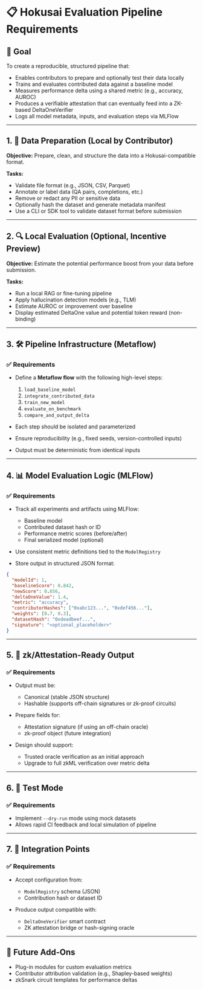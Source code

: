 # 📋 Hokusai Evaluation Pipeline Requirements

## 🎯 Goal

To create a reproducible, structured pipeline that:

- Enables contributors to prepare and optionally test their data locally
- Trains and evaluates contributed data against a baseline model
- Measures performance delta using a shared metric (e.g., accuracy, AUROC)
- Produces a verifiable attestation that can eventually feed into a ZK-based DeltaOneVerifier
- Logs all model metadata, inputs, and evaluation steps via MLFlow

---

## 1. 🧹 Data Preparation (Local by Contributor)

**Objective:** Prepare, clean, and structure the data into a Hokusai-compatible format.

**Tasks:**
- Validate file format (e.g., JSON, CSV, Parquet)
- Annotate or label data (QA pairs, completions, etc.)
- Remove or redact any PII or sensitive data
- Optionally hash the dataset and generate metadata manifest
- Use a CLI or SDK tool to validate dataset format before submission

---

## 2. 🔍 Local Evaluation (Optional, Incentive Preview)

**Objective:** Estimate the potential performance boost from your data before submission.

**Tasks:**
- Run a local RAG or fine-tuning pipeline
- Apply hallucination detection models (e.g., TLM)
- Estimate AUROC or improvement over baseline
- Display estimated DeltaOne value and potential token reward (non-binding)

---

## 3. 🛠 Pipeline Infrastructure (Metaflow)

### ✅ Requirements

- Define a **Metaflow flow** with the following high-level steps:
  1. `load_baseline_model`
  2. `integrate_contributed_data`
  3. `train_new_model`
  4. `evaluate_on_benchmark`
  5. `compare_and_output_delta`

- Each step should be isolated and parameterized
- Ensure reproducibility (e.g., fixed seeds, version-controlled inputs)
- Output must be deterministic from identical inputs

---

## 4. 📊 Model Evaluation Logic (MLFlow)

### ✅ Requirements

- Track all experiments and artifacts using MLFlow:
  - Baseline model
  - Contributed dataset hash or ID
  - Performance metric scores (before/after)
  - Final serialized model (optional)

- Use consistent metric definitions tied to the `ModelRegistry`

- Store output in structured JSON format:

```json
{
  "modelId": 1,
  "baselineScore": 0.842,
  "newScore": 0.856,
  "deltaOneValue": 1.4,
  "metric": "accuracy",
  "contributorHashes": ["0xabc123...", "0xdef456..."],
  "weights": [0.7, 0.3],
  "datasetHash": "0xdeadbeef...",
  "signature": "<optional_placeholder>"
}
```

---

## 5. 🔐 zk/Attestation-Ready Output

### ✅ Requirements

- Output must be:
  - Canonical (stable JSON structure)
  - Hashable (supports off-chain signatures or zk-proof circuits)

- Prepare fields for:
  - Attestation signature (if using an off-chain oracle)
  - zk-proof object (future integration)

- Design should support:
  - Trusted oracle verification as an initial approach
  - Upgrade to full zkML verification over metric delta

---

## 6. 🧪 Test Mode

### ✅ Requirements

- Implement `--dry-run` mode using mock datasets
- Allows rapid CI feedback and local simulation of pipeline

---

## 7. 🧩 Integration Points

### ✅ Requirements

- Accept configuration from:
  - `ModelRegistry` schema (JSON)
  - Contribution hash or dataset ID

- Produce output compatible with:
  - `DeltaOneVerifier` smart contract
  - ZK attestation bridge or hash-signing oracle

---

## 🧠 Future Add-Ons

- Plug-in modules for custom evaluation metrics
- Contributor attribution validation (e.g., Shapley-based weights)
- zkSnark circuit templates for performance deltas